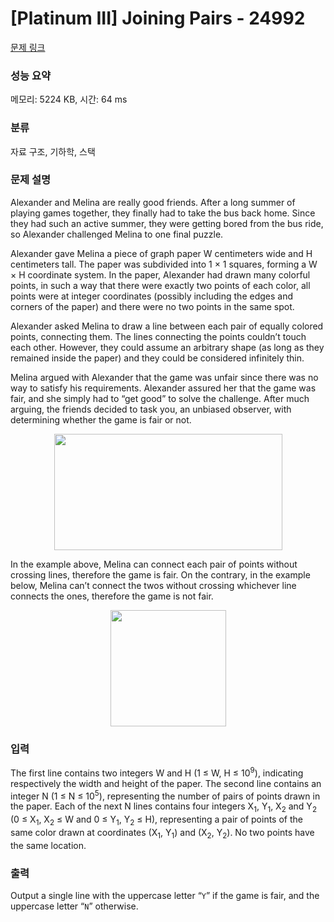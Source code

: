 # [Platinum III] Joining Pairs - 24992 

[문제 링크](https://www.acmicpc.net/problem/24992) 

### 성능 요약

메모리: 5224 KB, 시간: 64 ms

### 분류

자료 구조, 기하학, 스택

### 문제 설명

<p>Alexander and Melina are really good friends. After a long summer of playing games together, they finally had to take the bus back home. Since they had such an active summer, they were getting bored from the bus ride, so Alexander challenged Melina to one final puzzle.</p>

<p>Alexander gave Melina a piece of graph paper W centimeters wide and H centimeters tall. The paper was subdivided into 1 × 1 squares, forming a W × H coordinate system. In the paper, Alexander had drawn many colorful points, in such a way that there were exactly two points of each color, all points were at integer coordinates (possibly including the edges and corners of the paper) and there were no two points in the same spot.</p>

<p>Alexander asked Melina to draw a line between each pair of equally colored points, connecting them. The lines connecting the points couldn’t touch each other. However, they could assume an arbitrary shape (as long as they remained inside the paper) and they could be considered infinitely thin.</p>

<p>Melina argued with Alexander that the game was unfair since there was no way to satisfy his requirements. Alexander assured her that the game was fair, and she simply had to “get good” to solve the challenge. After much arguing, the friends decided to task you, an unbiased observer, with determining whether the game is fair or not.</p>

<p style="text-align: center;"><img alt="" src="https://upload.acmicpc.net/ef3b8203-3b15-45eb-a651-7513049b7533/-/preview/" style="width: 365px; height: 186px;"></p>

<p>In the example above, Melina can connect each pair of points without crossing lines, therefore the game is fair. On the contrary, in the example below, Melina can’t connect the twos without crossing whichever line connects the ones, therefore the game is not fair.</p>

<p style="text-align: center;"><img alt="" src="https://upload.acmicpc.net/60e392e5-d16d-4bee-a2b2-29fb3fe992b7/-/preview/" style="width: 185px; height: 186px;"></p>

### 입력 

 <p>The first line contains two integers W and H (1 ≤ W, H ≤ 10<sup>9</sup>), indicating respectively the width and height of the paper. The second line contains an integer N (1 ≤ N ≤ 10<sup>5</sup>), representing the number of pairs of points drawn in the paper. Each of the next N lines contains four integers X<sub>1</sub>, Y<sub>1</sub>, X<sub>2</sub> and Y<sub>2</sub> (0 ≤ X<sub>1</sub>, X<sub>2</sub> ≤ W and 0 ≤ Y<sub>1</sub>, Y<sub>2</sub> ≤ H), representing a pair of points of the same color drawn at coordinates (X<sub>1</sub>, Y<sub>1</sub>) and (X<sub>2</sub>, Y<sub>2</sub>). No two points have the same location.</p>

### 출력 

 <p>Output a single line with the uppercase letter “<code>Y</code>” if the game is fair, and the uppercase letter “<code>N</code>” otherwise.</p>

